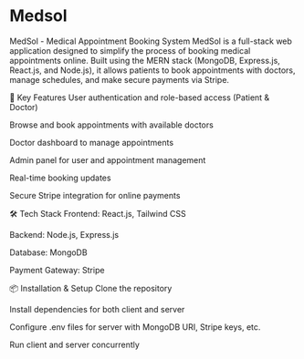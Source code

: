 # Medsol
MedSol - Medical Appointment Booking System
MedSol is a full-stack web application designed to simplify the process of booking medical appointments online. Built using the MERN stack (MongoDB, Express.js, React.js, and Node.js), it allows patients to book appointments with doctors, manage schedules, and make secure payments via Stripe.

🔧 Key Features
User authentication and role-based access (Patient & Doctor)

Browse and book appointments with available doctors

Doctor dashboard to manage appointments

Admin panel for user and appointment management

Real-time booking updates

Secure Stripe integration for online payments

🛠 Tech Stack
Frontend: React.js, Tailwind CSS

Backend: Node.js, Express.js

Database: MongoDB

Payment Gateway: Stripe


📦 Installation & Setup
Clone the repository

Install dependencies for both client and server

Configure .env files for server with MongoDB URI, Stripe keys, etc.

Run client and server concurrently
